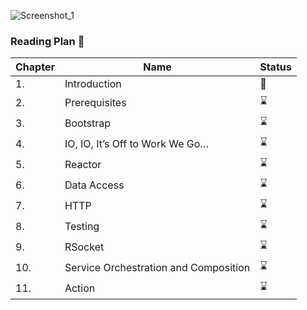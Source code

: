 ![Screenshot_1](https://github.com/TemurUz/Interview-Preparation-WAY/assets/81904995/5b248950-a5cf-4ee7-a626-d0dbb8634854)

### Reading Plan 📘

| Chapter | Name                                           | Status |
|---------|------------------------------------------------|--------|
| 1.      | Introduction                                   | 📖     |
| 2.      | Prerequisites                                  | ⌛      |
| 3.      | Bootstrap                                      | ⌛      |
| 4.      | IO, IO, It’s Off to Work We Go…                | ⌛      |
| 5.      | Reactor                                        | ⌛      |
| 6.      | Data Access                                    | ⌛      |
| 7.      | HTTP                                           | ⌛      |
| 8.      | Testing                                        | ⌛      |
| 9.      | RSocket                                        | ⌛      |
| 10.     | Service Orchestration and Composition          | ⌛      |
| 11.     | Action                                         | ⌛      |
